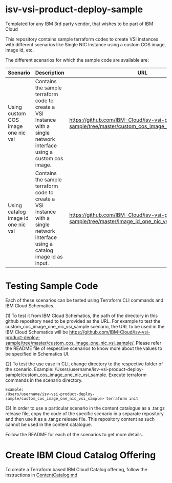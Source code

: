# isv-vsi-product-deploy-sample
Templated for any IBM 3rd party vendor, that wishes to be part of IBM Cloud

This repository contains sample terraform codes to create VSI instances with different scenarios like Single NIC Instance using a custom COS image, image id, etc.

The different scenarios for which the sample code are available are:

| Scenario | Description | URL |
|----------|-------------|-----|
| Using custom COS image one nic vsi | Contains the sample terraform code to create a VSI Instance with a single network interface using a custom cos image. | https://github.com/IBM-Cloud/isv-vsi-product-deploy-sample/tree/master/custom_cos_image_one_nic_vsi_sample/ | 
| Using catalog image id one nic vsi | Contains the sample terraform code to create a VSI Instance with a single network interface using a catalog image id as input. | https://github.com/IBM-Cloud/isv-vsi-product-deploy-sample/tree/master/image_id_one_nic_vsi_sample/  |


# Testing Sample Code 

Each of these scenarios can be tested using Terraform CLI commands and IBM Cloud Schematics.

  (1) To test it from IBM Cloud Schematics, the path of the directory in this github repository need to be provided as the URL. For example to test the custom_cos_image_one_nic_vsi_sample scenario, the URL to be used in the IBM Cloud Schematics will be https://github.com/IBM-Cloud/isv-vsi-product-deploy-sample/tree/master/custom_cos_image_one_nic_vsi_sample/. Please refer the README file of respective scenarios to know more about the values to be specified in Schematics UI.

  (2) To test the use case in CLI, change directory to the respective folder of the scenario. Example: /Users/username/isv-vsi-product-deploy-sample/custom_cos_image_one_nic_vsi_sample. Execute terraform commands in the scenario directory. 
    
    Example:   
    /Users/username/isv-vsi-product-deploy-sample/custom_cos_image_one_nic_vsi_sample> terraform init

  (3) In order to use a particular scenario in the content catalogue as a .tar.gz release file, copy the code of the specific    scenario in a separate repository and then use it as a .tar.gz release file. This repository content as such cannot be used in the content catalogue.

Follow the README for each of the scenarios to get more details.

# Create IBM Cloud Catalog Offering

To create a Terraform based IBM Cloud Catalog offering, follow the instructions in [ContentCatalog.md](ContentCatalog.md)
